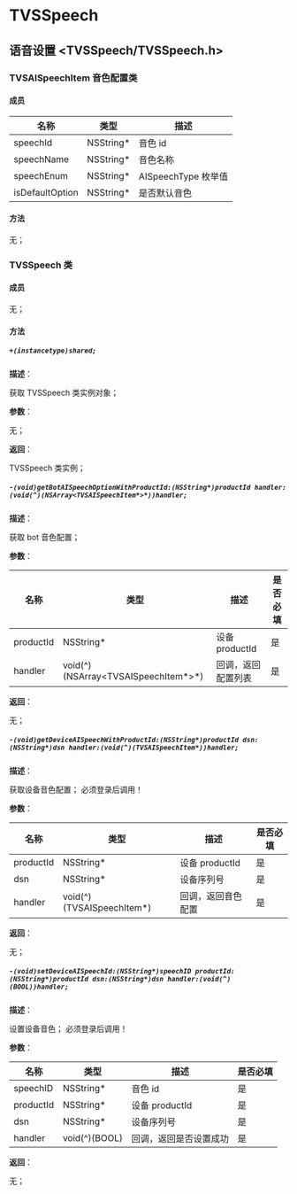 # TVSSpeech

## 语音设置 <TVSSpeech/TVSSpeech.h>

### TVSAISpeechItem 音色配置类

#### 成员

| 名称 | 类型 | 描述 |
| ------ | ------ | ------ |
| speechId | NSString* | 音色 id |
| speechName | NSString* | 音色名称 |
| speechEnum | NSString* | AISpeechType 枚举值 |
| isDefaultOption | NSString* | 是否默认音色 |

#### 方法

  无；

### TVSSpeech 类

#### 成员

  无；

#### 方法

##### `+(instancetype)shared;`

  **描述**：

  获取 TVSSpeech 类实例对象；

  **参数**：

  无；

  **返回**：

  TVSSpeech 类实例；

##### `-(void)getBotAISpeechOptionWithProductId:(NSString*)productId handler:(void(^)(NSArray<TVSAISpeechItem*>*))handler;`

  **描述**：

  获取 bot 音色配置；

  **参数**：

| 名称 | 类型 | 描述 | 是否必填 |
| ------ | ------ | ------ | ------ |
| productId | NSString* | 设备 productId | 是 |
| handler | void(^)(NSArray<TVSAISpeechItem*>*) | 回调，返回配置列表 | 是 |

  **返回**：

  无；

##### `-(void)getDeviceAISpeechWithProductId:(NSString*)productId dsn:(NSString*)dsn handler:(void(^)(TVSAISpeechItem*))handler;`

  **描述**：

  获取设备音色配置；
  必须登录后调用！

  **参数**：

| 名称 | 类型 | 描述 | 是否必填 |
| ------ | ------ | ------ | ------ |
| productId | NSString* | 设备 productId | 是 |
| dsn | NSString* | 设备序列号 | 是 |
| handler | void(^)(TVSAISpeechItem*) | 回调，返回音色配置 | 是 |

  **返回**：

  无；

##### `-(void)setDeviceAISpeechId:(NSString*)speechID productId:(NSString*)productId dsn:(NSString*)dsn handler:(void(^)(BOOL))handler;`
  **描述**：

  设置设备音色；
  必须登录后调用！

  **参数**：

| 名称 | 类型 | 描述 | 是否必填 |
| ------ | ------ | ------ | ------ |
| speechID |  NSString* | 音色 id | 是 |
| productId | NSString* | 设备 productId | 是 |
| dsn | NSString* | 设备序列号 | 是 |
| handler | void(^)(BOOL) | 回调，返回是否设置成功 | 是 |

  **返回**：

  无；
